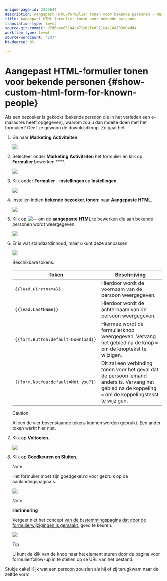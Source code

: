 ```yaml
---
unique-page-id: 2359644
description: Aangepast HTML-formulier tonen voor bekende personen - Marketo Docs - Productdocumentatie
title: Aangepast HTML-formulier tonen voor bekende personen
translation-type: tm+mt
source-git-commit: d7d6aee63144c472e02fe0221c4a164183d04dd4
workflow-type: tm+mt
source-wordcount: '247'
ht-degree: 0%

---
```



# Aangepast HTML-formulier tonen voor bekende personen {#show-custom-html-form-for-known-people}

Als een bezoeker is gekookt (bekende persoon die in het verleden een e-mailadres heeft opgegeven), waarom zou u dan moeite doen met het formulier? Geef ze gewoon de downloadknop. Zo gaat het.

1. Ga naar **Marketing** **Activiteiten**.

   ![](assets/login-marketing-activities-5.png)

1. Selecteer onder **Marketing** **Activiteiten** het formulier en klik op **Formulier** bewerken ****.

   ![](assets/image2014-9-15-12-3a24-3a6.png)

1. Klik onder **Formulier** - **instellingen** op **Instellingen**.

   ![](assets/image2014-9-15-12-3a24-3a36.png)

1. Instellen indien **bekende** **bezoeker, tonen**: naar **Aangepaste** **HTML**.

   ![](assets/image2014-9-15-12-3a24-3a59.png)

1. Klik op ![—](assets/image2014-9-25-14-3a1-3a26.png) om de **aangepaste** **HTML** te bewerken die aan bekende personen wordt weergegeven.

   ![](assets/image2014-9-15-12-3a25-3a38.png)

1. Er is wat standaardinhoud, maar u kunt deze aanpassen.

   ![](assets/image2014-9-15-12-3a25-3a49.png)

   Beschikbare tokens:

   | Token | Beschrijving |
   |---|---|
   | `{{lead.FirstName}}` | Hierdoor wordt de voornaam van de persoon weergegeven. |
   | `{{lead.LastName}}` | Hierdoor wordt de achternaam van de persoon weergegeven. |
   | `{{form.Button:default=Download}}` | Hiermee wordt de formulierknop weergegeven. Vervang het gebied na de knop `=` om de knoptekst te wijzigen. |
   | `{{form.NotYou:default=Not you?}}` | Dit zal een verbinding tonen voor het geval dat de persoon iemand anders is. Vervang het gebied na de koppeling `=` om de koppelingstekst te wijzigen. |

   >[!CAUTION]
   >
   >Alleen de vier bovenstaande tokens kunnen worden gebruikt. Een ander token werkt hier niet.

1. Klik op **Voltooien**.

   ![](assets/image2014-9-15-12-3a27-3a25.png)

1. Klik op **Goedkeuren en Sluiten**.

   >[!NOTE]
   >
   >Het formulier moet zijn goedgekeurd voor gebruik op de aanlandingspagina&#39;s.

   ![](assets/image2014-9-15-12-3a27-3a53.png)

   >[!NOTE]
   >
   >**Herinnering**
   >
   >
   >Vergeet niet het concept [van de bestemmingspagina dat door de formulierwijzigingen is gemaakt,](../../../../product-docs/demand-generation/landing-pages/understanding-landing-pages/approve-unapprove-or-delete-a-landing-page.md) goed te keuren.

   ![](assets/image2014-9-15-12-3a28-3a12.png)

   >[!TIP]
   >
   >U kunt de klik van de knop naar het element sturen door de pagina voor formulierfollow-up in te stellen op de URL van het bestand.

Stukje cake! Kijk wat een persoon zou zien als hij of zij terugkwam naar de zelfde vorm: